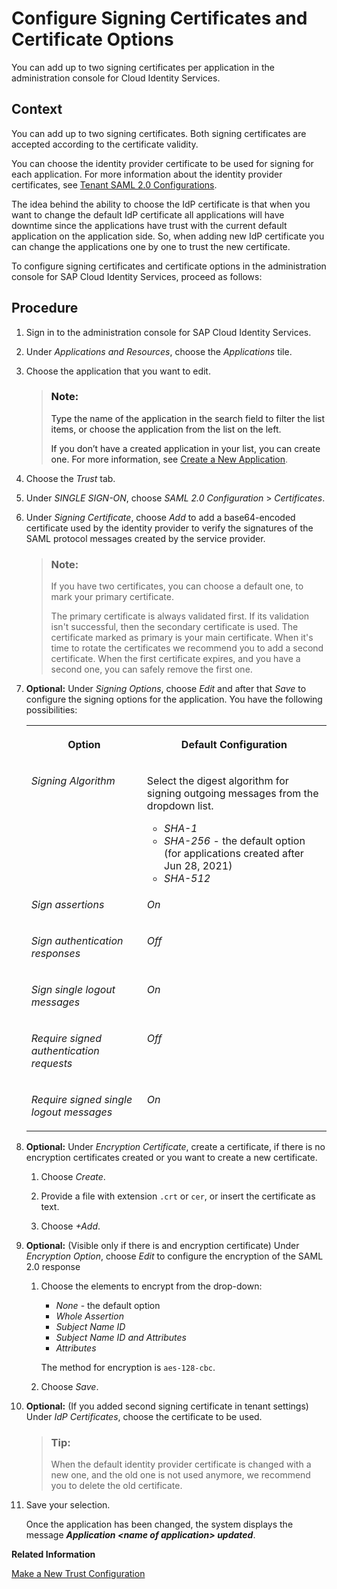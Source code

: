 <!-- loio9a8eade7d6414660b95e656b356e3a92 -->

# Configure Signing Certificates and Certificate Options

You can add up to two signing certificates per application in the administration console for Cloud Identity Services.



## Context

You can add up to two signing certificates. Both signing certificates are accepted according to the certificate validity.

You can choose the identity provider certificate to be used for signing for each application. For more information about the identity provider certificates, see [Tenant SAML 2.0 Configurations](tenant-saml-2-0-configurations-e81a19b.md).

The idea behind the ability to choose the IdP certificate is that when you want to change the default IdP certificate all applications will have downtime since the applications have trust with the current default application on the application side. So, when adding new IdP certificate you can change the applications one by one to trust the new certificate.

To configure signing certificates and certificate options in the administration console for SAP Cloud Identity Services, proceed as follows:



<a name="loio9a8eade7d6414660b95e656b356e3a92__steps_ksg_x2m_fp"/>

## Procedure

1.  Sign in to the administration console for SAP Cloud Identity Services.

2.  Under *Applications and Resources*, choose the *Applications* tile.

3.  Choose the application that you want to edit.

    > ### Note:  
    > Type the name of the application in the search field to filter the list items, or choose the application from the list on the left.
    > 
    > If you don’t have a created application in your list, you can create one. For more information, see [Create a New Application](create-a-new-application-0d4b255.md).

4.  Choose the *Trust* tab.

5.  Under *SINGLE SIGN-ON*, choose *SAML 2.0 Configuration* \> *Certificates*.

6.  Under *Signing Certificate*, choose *Add* to add a base64-encoded certificate used by the identity provider to verify the signatures of the SAML protocol messages created by the service provider.

    > ### Note:  
    > If you have two certificates, you can choose a default one, to mark your primary certificate.
    > 
    > The primary certificate is always validated first. If its validation isn't successful, then the secondary certificate is used. The certificate marked as primary is your main certificate. When it's time to rotate the certificates we recommend you to add a second certificate. When the first certificate expires, and you have a second one, you can safely remove the first one.

7.  **Optional:** Under *Signing Options*, choose *Edit* and after that *Save* to configure the signing options for the application. You have the following possibilities:


    <table>
    <tr>
    <th valign="top">

    Option
    
    </th>
    <th valign="top">

    Default Configuration
    
    </th>
    </tr>
    <tr>
    <td valign="top">
    
    *Signing Algorithm*
    
    </td>
    <td valign="top">
    
    Select the digest algorithm for signing outgoing messages from the dropdown list.

    -   *SHA-1*
    -   *SHA-256* - the default option \(for applications created after Jun 28, 2021\)
    -   *SHA-512*


    
    </td>
    </tr>
    <tr>
    <td valign="top">
    
    *Sign assertions*
    
    </td>
    <td valign="top">
    
    *On*
    
    </td>
    </tr>
    <tr>
    <td valign="top">
    
    *Sign authentication responses*
    
    </td>
    <td valign="top">
    
    *Off*
    
    </td>
    </tr>
    <tr>
    <td valign="top">
    
    *Sign single logout messages*
    
    </td>
    <td valign="top">
    
    *On*
    
    </td>
    </tr>
    <tr>
    <td valign="top">
    
    *Require signed authentication requests*
    
    </td>
    <td valign="top">
    
    *Off*
    
    </td>
    </tr>
    <tr>
    <td valign="top">
    
    *Require signed single logout messages*
    
    </td>
    <td valign="top">
    
    *On*
    
    </td>
    </tr>
    </table>
    
8.  **Optional:** Under *Encryption Certificate*, create a certificate, if there is no encryption certificates created or you want to create a new certificate.

    1.  Choose *Create*.

    2.  Provide a file with extension `.crt` or `cer`, or insert the certificate as text.

    3.  Choose *\+Add*.


9.  **Optional:** \(Visible only if there is and encryption certificate\) Under *Encryption Option*, choose *Edit* to configure the encryption of the SAML 2.0 response

    1.  Choose the elements to encrypt from the drop-down:

        -   *None* - the default option
        -   *Whole Assertion*
        -   *Subject Name ID*
        -   *Subject Name ID and Attributes*
        -   *Attributes*

        The method for encryption is `aes-128-cbc`.

    2.  Choose *Save*.


10. **Optional:** \(If you added second signing certificate in tenant settings\) Under *IdP Certificates*, choose the certificate to be used.

    > ### Tip:  
    > When the default identity provider certificate is changed with a new one, and the old one is not used anymore, we recommend you to delete the old certificate.

11. Save your selection.

    Once the application has been changed, the system displays the message ***Application <name of application\> updated***.


**Related Information**  


[Make a New Trust Configuration](make-a-new-trust-configuration-7cecbdf.md "Configure trust from the service provider metadata by uploading it or by accessing it from a URL, or by entering the information manually.")

